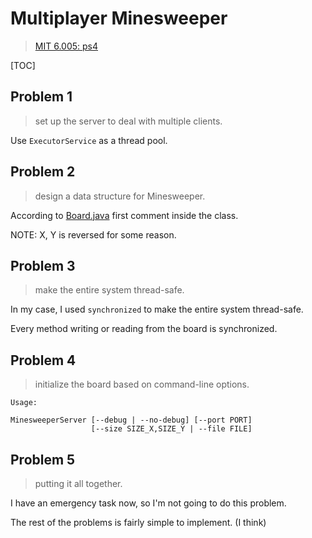 # Multiplayer Minesweeper

> [MIT 6.005: ps4](https://ocw.mit.edu/ans7870/6/6.005/s16/psets/ps4/)

[TOC]

## Problem 1

> set up the server to deal with multiple clients.

Use `ExecutorService` as a thread pool.

## Problem 2

> design a data structure for Minesweeper.

According to [Board.java](./src/minesweeper/Board.java) first comment inside the class.

NOTE: X, Y is reversed for some reason.

## Problem 3

> make the entire system thread-safe.

In my case, I used `synchronized` to make the entire system thread-safe.

Every method writing or reading from the board is synchronized.

## Problem 4

> initialize the board based on command-line options.

```
Usage:

MinesweeperServer [--debug | --no-debug] [--port PORT]
                  [--size SIZE_X,SIZE_Y | --file FILE]
```

## Problem 5

> putting it all together.

I have an emergency task now, so I'm not going to do this problem.

The rest of the problems is fairly simple to implement. (I think)
